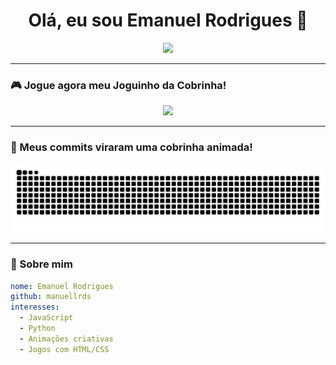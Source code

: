 <h1 align="center">Olá, eu sou Emanuel Rodrigues 👋</h1>

<p align="center">
  <img src="https://media.giphy.com/media/hvRJCLFzcasrR4ia7z/giphy.gif" width="50" />
</p>

---

### 🎮 Jogue agora meu Joguinho da Cobrinha!
<p align="center">
  <a href="https://manuellrds.github.io/manuellrds" target="_blank">
    <img src="https://img.shields.io/badge/Jogar-Snake%20Game-00ff00?style=for-the-badge&logo=github&logoColor=white" />
  </a>
</p>

---

### 🐍 Meus commits viraram uma cobrinha animada!
<p align="center">
  <img src="https://github.com/manuellrds/manuellrds/blob/output/github-contribution-grid-snake.svg" alt="snake animation" />
</p>

---

### 💼 Sobre mim

```yaml
nome: Emanuel Rodrigues
github: manuellrds
interesses:
  - JavaScript
  - Python
  - Animações criativas
  - Jogos com HTML/CSS
